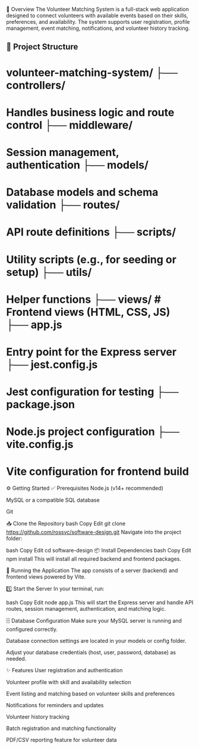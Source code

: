 📌 Overview
The Volunteer Matching System is a full-stack web application designed to connect volunteers with available events based on their skills, preferences, and availability. The system supports user registration, profile management, event matching, notifications, and volunteer history tracking.

## 📂 Project Structure

# volunteer-matching-system/ ├── controllers/
# Handles business logic and route control ├── middleware/
# Session management, authentication ├── models/ 
# Database models and schema validation ├── routes/
# API route definitions ├── scripts/ 
# Utility scripts (e.g., for seeding or setup) ├── utils/ 
# Helper functions ├── views/ # Frontend views (HTML, CSS, JS) ├── app.js
# Entry point for the Express server ├── jest.config.js 
# Jest configuration for testing ├── package.json 
# Node.js project configuration ├── vite.config.js 
# Vite configuration for frontend build

⚙️ Getting Started
✅ Prerequisites
Node.js (v14+ recommended)

MySQL or a compatible SQL database

Git

📥 Clone the Repository
bash
Copy
Edit
git clone https://github.com/rossvc/software-design.git
Navigate into the project folder:

bash
Copy
Edit
cd software-design
📦 Install Dependencies
bash
Copy
Edit
npm install
This will install all required backend and frontend packages.

🚀 Running the Application
The app consists of a server (backend) and frontend views powered by Vite.

1️⃣ Start the Server
In your terminal, run:

bash
Copy
Edit
node app.js
This will start the Express server and handle API routes, session management, authentication, and matching logic.

🗄️ Database Configuration
Make sure your MySQL server is running and configured correctly.

Database connection settings are located in your models or config folder.

Adjust your database credentials (host, user, password, database) as needed.

✨ Features
User registration and authentication

Volunteer profile with skill and availability selection

Event listing and matching based on volunteer skills and preferences

Notifications for reminders and updates

Volunteer history tracking

Batch registration and matching functionality

PDF/CSV reporting feature for volunteer data

